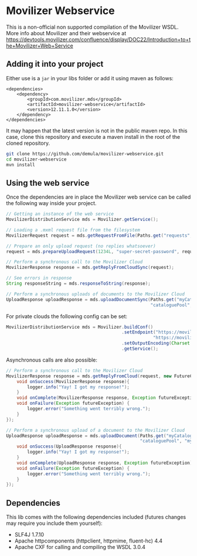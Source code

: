 # Movilizer Webservice

This is a non-official non supported compilation of the Movilizer WSDL. More info about Movilizer and their webservice
at https://devtools.movilizer.com/confluence/display/DOC22/Introduction+to+the+Movilizer+Web+Service

## Adding it into your project

Either use is a `jar` in your libs folder or add it using maven as follows:

```maven
<dependencies>
    <dependency>
        <groupId>com.movilizer.mds</groupId>
        <artifactId>movilizer-webservice</artifactId>
        <version>12.11.1.0</version>
    </dependency>
</dependencies>
```

It may happen that the latest version is not in the public maven repo. In this case, clone this repository and execute a
maven install in the root of the cloned repository.

```bash
git clone https://github.com/demula/movilizer-webservice.git
cd movilizer-webservice
mvn install
```

## Using the web service

Once the dependencies are in place the Movilizer web service can be called the following way inside your project.

```java
// Getting an instance of the web service 
MovilizerDistributionService mds = Movilizer.getService();

// Loading a .mxml request file from the filesystem
MovilizerRequest request = mds.getRequestFromFile(Paths.get("requests", "loginMovelet.mxml"));

// Prepare an only upload request (no replies whatsoever)
request = mds.prepareUploadRequest(1234L, "super-secret-password", request);

// Perform a synchronous call to the Movilizer Cloud
MovilizerResponse response = mds.getReplyFromCloudSync(request);

// See errors in response
String responseString = mds.responseToString(response);

// Perform a synchronous uploads of documents to the Movilizer Cloud
UploadResponse uploadResponse = mds.uploadDocumentSync(Paths.get("myCatalogue1.pdf"), 1234L, "super-secret-password", 
                                                       "cataloguePool", "myCatalogue1", "EN", null);
```

For private clouds the following config can be set:

```java
MovilizerDistributionService mds = Movilizer.buildConf()
                                            .setEndpoint("https://movilizer.mycloud.com/WebService/",
                                                        "https://movilizer.mycloud.com/mds/document")
                                            .setOutputEncoding(Charset.defaultCharset())
                                            .getService();
```

Asynchronous calls are also possible:

```java
// Perform a synchronous call to the Movilizer Cloud
MovilizerResponse response = mds.getReplyFromCloud(request, new FutureCallback<MovilizerResponse> {
    void onSuccess(MovilizerResponse response){
        logger.info("Yay! I got my response!");
    }
    void onComplete(MovilizerResponse response, Exception futureException) {}
    void onFailure(Exception futureException) {
        logger.error("Something went terribly wrong.");
    }
});

// Perform a synchronous upload of a document to the Movilizer Cloud
UploadResponse uploadResponse = mds.uploadDocument(Paths.get("myCatalogue1.pdf"), 1234L, "super-secret-password", 
                                                   "cataloguePool", "myCatalogue1", "EN", null, new FutureCallback<UploadResponse> {
    void onSuccess(UploadResponse response){
        logger.info("Yay! I got my response!");
    }
    void onComplete(UploadResponse response, Exception futureException) {}
    void onFailure(Exception futureException) {
        logger.error("Something went terribly wrong.");
    }
});
```

## Dependencies

This lib comes with the following dependencies included (futures changes may require you include them yourself):
- SLF4J 1.7.10
- Apache httpcomponents (httpclient, httpmime, fluent-hc) 4.4
- Apache CXF for calling and compiling the WSDL 3.0.4